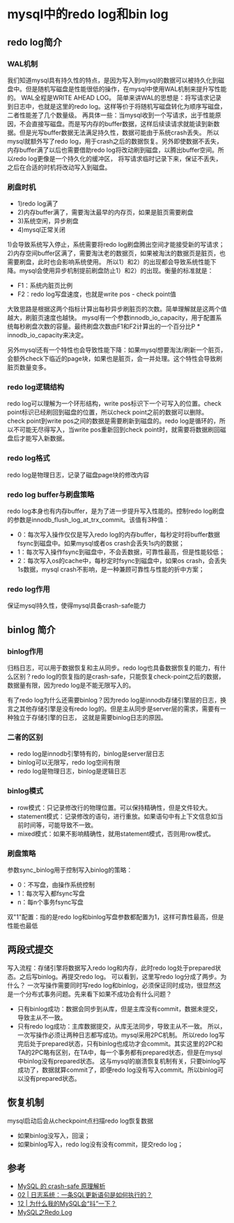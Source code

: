 # mysql中的redo log和bin log

## redo log简介

### WAL机制
我们知道mysql具有持久性的特点，是因为写入到mysql的数据可以被持久化到磁盘中。但是随机写磁盘是性能很低的操作，在mysql中使用WAL机制来提升写性能的。
WAL全程是WRITE AHEAD LOG。
简单来讲WAL的思想是：将写请求记录到日志中，也就是这里的redo log。这样等价于将随机写磁盘转化为顺序写磁盘，二者性能差了几个数量级。
再具体一些：当mysql收到一个写请求，出于性能原因，不会直接写磁盘。而是写内存的buffer数据，这样后续读请求就能读到新数据。但是光写buffer数据无法满足持久性，数据可能由于系统crash丢失。
所以mysql就额外写了redo log，用于crash之后的数据恢复。另外即使数据不丢失，内存buffer满了以后也需要借助redo log将改动刷到磁盘，以腾出buffer空间。所以redo log更像是一个持久化的缓冲区，
将写请求临时记录下来，保证不丢失，之后在合适的时机将改动写入到磁盘。

### 刷盘时机
- 1)redo log满了
- 2)内存buffer满了，需要淘汰最早的内存页，如果是脏页需要刷盘
- 3)系统空闲，异步刷盘
- 4)mysql正常关闭

1)会导致系统写入停止，系统需要将redo log刷盘腾出空间才能接受新的写请求；2)内存空间buffer区满了，需要淘汰老的数据页，如果被淘汰的数据页是脏页，也需要刷盘，此时也会影响系统使用。
所以1）和2）的出现都会导致系统性能下降。mysql会使用异步机制提前刷盘防止1）和2）的出现。衡量的标准就是：
- F1：系统内脏页比例
- F2：redo log写盘速度，也就是write pos - check point值

大致思路是根据这两个指标计算出每秒异步刷脏页的次数。简单理解就是这两个值越大，刷脏页速度也越快。
mysql有一个参数innodb_io_capacity，用于配置系统每秒刷盘次数的容量。最终刷盘次数由F1和F2计算出的一个百分比P * innodb_io_capacity来决定。

另外mysql还有一个特性也会导致性能下降：如果mysql想要淘汰/刷新一个脏页，会额外check下临近的page块，如果也是脏页，会一并处理。这个特性会导致刷脏页数量变多。

### redo log逻辑结构
redo log可以理解为一个环形结构，write pos标识下一个可写入的位置。check point标识已经刷回到磁盘的位置，所以check point之前的数据可以删除。
check point到write pos之间的数据是需要刷新到磁盘的。redo log是循环的，所以不可能无尽得写入，当write pos重新回到check point时，就需要将数据刷回磁盘后才能写入新数据。

### redo log格式
redo log是物理日志，记录了磁盘page块的修改内容

### redo log buffer与刷盘策略
redo log本身也有内存buffer，是为了进一步提升写入性能的。控制redo log刷盘的参数是innodb_flush_log_at_trx_commit。该值有3种值：
- 0：每次写入操作仅仅是写入redo log的内存buffer，每秒定时将buffer数据fsync到磁盘中。如果mysql或者os crash会丢失1s内的数据；
- 1：每次写入操作fsync到磁盘中，不会丢数据，可靠性最高，但是性能较低；
- 2：每次写入os的cache中，每秒定时fsync到磁盘中，如果os crash，会丢失1s数据，mysql crash不影响，是一种兼顾可靠性与性能的折中方案；

### redo log作用
保证mysql持久性，使得mysql具备crash-safe能力

## binlog 简介

### binlog作用
归档日志，可以用于数据恢复和主从同步。redo log也具备数据恢复的能力，有什么区别？redo log的恢复指的是crash-safe，只能恢复check-point之后的数据，数据量有限，因为redo log是不能无限写入的。

有了redo log为什么还需要binlog？因为redo log是innodb存储引擎层的日志，换言之其他存储引擎是没有redo log的。但是主从同步是server层的需求，需要有一种独立于存储引擎的日志，
这就是需要binlog日志的原因。

### 二者的区别
- redo log是innodb引擎特有的，binlog是server层日志
- binlog可以无限写，redo log空间有限
- redo log是物理日志，binlog是逻辑日志

### binlog模式
- row模式：只记录修改行的物理位置。可以保持精确性，但是文件较大。
- statement模式：记录修改的语句，进行重放。如果语句中有上下文信息如当前时间等，可能导致不一致。
- mixed模式：如果不影响精确性，就用statement模式，否则用row模式。

### 刷盘策略
参数sync_binlog用于控制写入binlog的策略：
- 0：不写盘，由操作系统控制
- 1：每次写入都fsync写盘
- n：每n个事务fsync写盘

双"1"配置：指的是redo log和binlog写盘参数都配置为1，这样可靠性最高，但是性能也最低

## 两段式提交
写入流程：存储引擎将数据写入redo log和内存，此时redo log处于prepared状态。之后写binlog。再提交redo log。
可以看到，这里写redo log分成了两步。为什么？
一次写操作需要同时写redo log和binlog，必须保证同时成功，很显然这是一个分布式事务问题。先来看下如果不成功会有什么问题？
- 只有binlog成功：数据会同步到从库，但是主库没有commit，数据未提交，导致主从不一致。
- 只有redo log成功：主库数据提交，从库无法同步，导致主从不一致。
所以，一次写操作必须让两种日志都写成功。mysql采用2PC机制。
所以redo log写完后处于prepared状态，只有binlog也成功才会commit。其实这里的2PC和TA的2PC略有区别，在TA中，每一个事务都有prepared状态，但是在mysql中binlog没有prepared状态。
这与mysql的崩溃恢复机制有关，只要binlog写成功了，数据就算commit了，即便redo log没有写入commit。所以binlog可以没有prepared状态。

## 恢复机制
mysql启动后会从checkpoint点扫描redo log恢复数据
- 如果binlog没写入，回滚；
- 如果binlog写入，redo log没有没有commit，提交redo log；

## 参考
- [MySQL 的 crash-safe 原理解析](http://yun.jinre.com/newsinfo/382775.html)
- [02 | 日志系统：一条SQL更新语句是如何执行的？](https://time.geekbang.org/column/article/68633)
- [12 | 为什么我的MySQL会“抖”一下？](https://time.geekbang.org/column/article/71806)
- [MySQL之Redo Log](https://zhuanlan.zhihu.com/p/35355751)